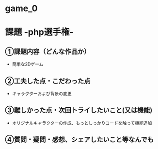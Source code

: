 # game_0
# 課題 -php選手権-
## ①課題内容（どんな作品か）
- 簡単な2Dゲーム
## ②工夫した点・こだわった点
- キャラクターおよび背景の変更
## ③難しかった点・次回トライしたいこと(又は機能)
- オリジナルキャラクターの作成、もっとしっかりコードを触って機能追加
## ④質問・疑問・感想、シェアしたいこと等なんでも
